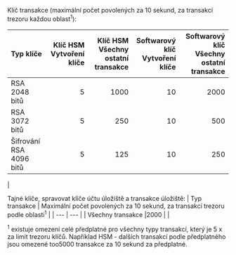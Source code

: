 Klíč transakce (maximální počet povolených za 10 sekund, za transakcí trezoru každou oblast<sup>1</sup>):

|Typ klíče|Klíč HSM<br>Vytvoření klíče|Klíč HSM<br>Všechny ostatní transakce|Softwarový klíč<br>Vytvoření klíče|Softwarový klíč<br>Všechny ostatní transakce|
|:---|---:|---:|---:|---:|
|RSA 2048 bitů|5|1000|10|2000|
|RSA 3072 bitů|5|250|10|500|
|Šifrování RSA 4096 bitů|5|125|10|250|
|

Tajné klíče, spravovat klíče účtu úložiště a transakce úložiště:
| Typ transakce | Maximální počet povolených za 10 sekund, za transakcí trezoru podle oblastí<sup>1</sup> |
| --- | --- |
| Všechny transakce |2000 |
|

<sup>1</sup> existuje omezení celé předplatné pro všechny typy transakcí, který je 5 x za limit trezoru klíčů. Například HSM - dalších transakcí podle předplatného jsou omezené too5000 transakce za 10 sekund za předplatné.
